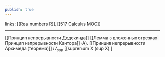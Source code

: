 ```yaml
---
publish: true
---
```

links: [[Real numbers R]], [[517 Сalculus MOC]]

---

[[Принцип непрерывности Дедекинда]]
[[Лемма о вложенных отрезках|Принцип непрерывности Кантора]]
(A). [[Принцип непрерывности Архимеда (теорема)]]
$IV_{sup}$ [[supremum X (sup X)]]
